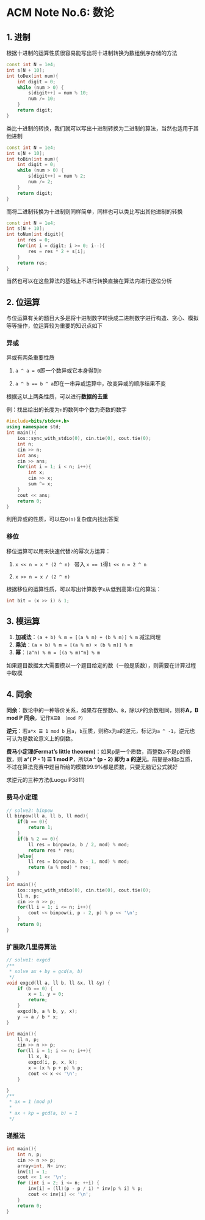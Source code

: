 # ACM Note No.6: 数论

## 1. 进制

根据十进制的运算性质很容易能写出将十进制转换为数组倒序存储的方法

```cpp
const int N = 1e4;
int s[N + 10];
int toDex(int num){
    int digit = 0;
    while (num > 0) {
        s[digit++] = num % 10;
        num /= 10;
    }
    return digit;
}
```

类比十进制的转换，我们就可以写出十进制转换为二进制的算法，当然也适用于其他进制

```cpp
const int N = 1e4;
int s[N + 10];
int toBin(int num){
    int digit = 0;
    while (num > 0) {
        s[digit++] = num % 2;
        num /= 2;
    }
    return digit;
}
```

而将二进制转换为十进制则同样简单，同样也可以类比写出其他进制的转换

```cpp
const int N = 1e4;
int s[N + 10];
int toNum(int digit){
    int res = 0;
    for(int i = digit; i >= 0; i--){
        res = res * 2 + s[i];
    }
    return res;
}
```

当然也可以在这些算法的基础上不进行转换直接在算法内进行逐位分析

## 2. 位运算

与位运算有关的题目大多是将十进制数字转换成二进制数字进行构造、贪心、模拟等等操作，位运算较为重要的知识点如下

### 异或

异或有两条重要性质

1. `a ^ a = 0`即一个数异或它本身得到`0`

2. `a ^ b == b ^ a`即在一串异或运算中，改变异或的顺序结果不变

根据这以上两条性质，可以进行**数据的去重**

例：找出给出的长度为`n`的数列中个数为奇数的数字

```cpp
#include<bits/stdc++.h>
using namespace std;
int main(){
	ios::sync_with_stdio(0), cin.tie(0), cout.tie(0);
	int n;
	cin >> n;
	int ans;
	cin >> ans;
	for(int i = 1; i < n; i++){
		int x;
		cin >> x;
		sum ^= x;
	}
	cout << ans;
	return 0;
}
```

利用异或的性质，可以在`O(n)`复杂度内找出答案

### 移位

移位运算可以用来快速代替`2`的幂次方运算：

1. `x << n = x * (2 ^ n) ` 带入 `x == 1`得`1 << n = 2 ^ n`

2. `x >> n = x / (2 ^ n) `

根据移位的运算性质，可以写出计算数字`x`从低到高第`i`位的算法：

```cpp
int bit = (x >> i) & 1;
```

## 3. 模运算

1. **加减法**：`(a + b) % m = [(a % m) + (b % m)] % m` 减法同理
2. **乘法**：`(a × b) % m = [(a % m) × (b % m)] % m`
3. **幂**：`(a^n) % m = [(a % m)^n] % m`

如果题目数据太大需要模以一个题目给定的数（一般是质数），则需要在计算过程中取模

## 4. 同余

**同余**：数论中的一种等价关系，如果存在整数`A`、`B`，除以`P`的余数相同，则称**A，B mod P 同余**，记作`A☰B （mod P）`

**逆元**：若`a*x ☰ 1 mod b` 且`a`，`b`互质，则称`x`为`a`的逆元，标记为`a ^ -1`，逆元也可认为是数论意义上的倒数。

**费马小定理(Fermat’s little theorem)**：如果p是一个质数，而整数a不是p的倍数，则 **a^( P - 1) ☰ 1 mod P**，所以**a ^ (p - 2) 即为 a 的逆元**。前提是a和p互质，不过在算法竞赛中题目所给的模数99.9%都是质数，只要无脑记公式就好

求逆元的三种方法(Luogu P3811)

### 费马小定理

```cpp
// solve2: binpow
ll binpow(ll a, ll b, ll mod){
    if(b == 0){
        return 1;
    }
    if(b % 2 == 0){
        ll res = binpow(a, b / 2, mod) % mod;
        return res * res;
    }else{
        ll res = binpow(a, b - 1, mod) % mod;
        return (a % mod) * res;
    }
}
int main(){
    ios::sync_with_stdio(0), cin.tie(0), cout.tie(0);
    ll n, p;
    cin >> n >> p;
    for(ll i = 1; i <= n; i++){
        cout << binpow(i, p - 2, p) % p << '\n';
    }
    return 0;
}
```

### 扩展欧几里得算法

```cpp
// solve1: exgcd
/**
 * solve ax + by = gcd(a, b)
 */
void exgcd(ll a, ll b, ll &x, ll &y) {
    if (b == 0) {
        x = 1, y = 0;
        return;
    }
    exgcd(b, a % b, y, x);
    y -= a / b * x;
}

int main(){
    ll n, p;
    cin >> n >> p;
    for(ll i = 1; i <= n; i++){
        ll x, k;
        exgcd(i, p, x, k);
        x = (x % p + p) % p;
        cout << x << '\n';
    }

}
/**
 * ax = 1 (mod p)
 * 
 * ax + kp = gcd(a, b) = 1
 */
```

### 递推法

```cpp
int main(){
    int n, p;
    cin >> n >> p;
    array<int, N> inv;
    inv[1] = 1;
    cout << 1 << '\n';
    for (int i = 2; i <= n; ++i) {
        inv[i] = (ll)(p - p / i) * inv[p % i] % p;
        cout << inv[i] << '\n';
    }
    return 0;
}
```

